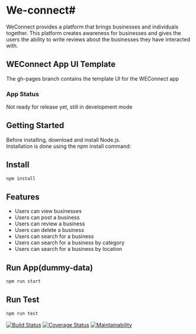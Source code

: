 # We-connect# 
 
WeConnect provides a platform that brings businesses and individuals together. This platform creates awareness for businesses and gives the users the ability to write reviews about the businesses they have interacted with.  

## WEConnect App UI Template
The gh-pages branch contains the template UI for the WEConnect app

### App Status
Not ready for release yet, still in development mode
<h2>Getting Started</h2>
Before installing, download and install Node.js.<br>
Installation is done using the npm install command:

## Install
```bash
npm install 
```
## Features
+ Users can view businesses
+ Users can post a business
+ Users can review a business
+ Users can delete a business
+ Users can search for a business
+ Users can search for a business by category
+ Users can search for a business by location

## Run App(dummy-data)
```bash
npm run start
```

## Run Test
```bash
npm run test
```


 
[![Build Status](https://travis-ci.org/ddouglasz/We-connect.svg?branch=serverside)](https://travis-ci.org/ddouglasz/We-connect)
[![Coverage Status](https://coveralls.io/repos/github/ddouglasz/We-connect/badge.svg?branch=ft-dummydata-tests-155738981)](https://coveralls.io/github/ddouglasz/We-connect?branch=ft-dummydata-tests-155738981)
[![Maintainability](https://api.codeclimate.com/v1/badges/3353fa511defef2f1372/maintainability)](https://codeclimate.com/github/ddouglasz/We-connect/maintainability)
